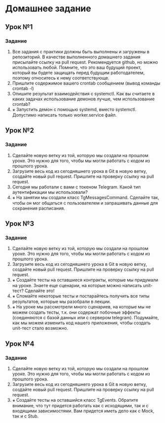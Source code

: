 # Домашнее задание

## Урок №1
### Задание
1. Все задания с практики должны быть 
выполнены и загружены в репозиторий. В 
качестве выполненного домашнего задания 
присылайте ссылку на pull request. 
Рекомендуется github, но можно использовать 
любой. Помните, что это ваш будущий проект, 
который вы будете защищать перед будущим 
работодателем, поэтому относитесь к нему 
соответствующе.
2. Пришлите содержимое вашего crontab 
сообщением (вывод команды crontab -l)
3. Опишите результат взаимодействия с 
systemctl. Как вы считаете в каких задачах 
использование демонов лучше, чем 
использование crontab?
4. ⚹ Запустить демон с помощью systemd, вместо 
systemctl. Допустимо написать только 
worker.service файл.

## Урок №2
### Задание 
1. Сделайте новую ветку из той, которую мы 
создали на прошлом уроке. Это нужно для 
того, чтобы мы могли работать с кодом из 
прошлого урока.
2. Загрузите весь код из сегодняшнего урока в 
Git в новую ветку, создайте новый pull request. 
Пришлите на проверку ссылку на pull request.
3. Сегодня мы работали с вами с токеном 
Telegram. Какой тип аутентификации мы 
использовали? 
4. ⚹ На занятии мы создали класс 
TgMessagesCommand. Сделайте так, чтобы он 
мог общаться с пользователем и запрашивать 
данные для сохранения расписания.

## Урок №3
### Задание
1. Сделайте новую ветку из той, которую мы создали на 
прошлом уроке. Это нужно для того, чтобы мы могли 
работать с кодом из прошлого урока.
2. Загрузите весь код из сегодняшнего урока в Git в новую 
ветку, создайте новый pull request. Пришлите на проверку 
ссылку на pull request.
3. ⚹ Создайте тесты на оставшиеся контракты, которые мы 
придумали на уроке. Знаете еще сценарии, на которые 
можно написать unit-тест? Сделайте это! 
4. ⚹ Сломайте некоторые тесты и постарайтесь получить все 
типы результатов, которые мы разобрали в лекции.
5. ⚹ На уроке мы рассмотрели много сценариев, на которые 
мы не можем создать тесты, т.к. они содержат побочные 
эффекты (соединяются с базой данных или с сервером 
telegram). Подумайте, как мы можем изменить код нашего 
приложения, чтобы создать unit-тест стало возможно.

## Урок №4
### Задание
1. Сделайте новую ветку из той, которую мы 
создали на прошлом уроке. Это нужно для того, 
чтобы мы могли работать с кодом из прошлого 
урока.
2. Загрузите весь код из сегодняшнего урока в Git 
в новую ветку, создайте новый pull request. 
Пришлите на проверку ссылку на pull request.
3. ⚹ Создайте тесты на оставшийся класс 
TgEvents. Обратите внимание, что тут придется 
работать как с исходящими, так и с входящими 
зависимостями. Вам придется иметь дело как с 
Mock, так и с Stub.
